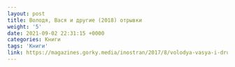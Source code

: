 ```yaml
---
layout: post
title: Володя, Вася и другие (2018) отрывки
weight: '5'
date: 2021-09-02 22:31:15 +0000
categories: Книги
tags: 'Книги'
link: https://magazines.gorky.media/inostran/2017/8/volodya-vasya-i-drugie.html
---
```


